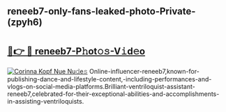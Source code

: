 ## reneeb7-only-fans​-leaked-photo​-Private-(zpyh6)


# <h2><a href="https://mediaupload.pro?title=reneeb7&ref=git">🔗👉 🔴 reneeb7-P𝚑ot𝚘𝚜-V𝚒d𝚎o</a></h2>

[![Corinna Kopf Nue Nu𝚍e𝚜](https://i.imgur.com/0qMVB7G.gif)](https://mediaupload.pro?title=reneeb7&ref=git)
Online-influencer-reneeb7,known-for-publishing-dance-and-lifestyle-content,-including-performances-and-vlogs-on-social-media-platforms.Brilliant-ventriloquist-assistant-reneeb7,celebrated-for-their-exceptional-abilities-and-accomplishments-in-assisting-ventriloquists.  